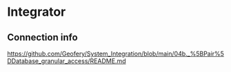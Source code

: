 # Integrator

## Connection info
https://github.com/Geofery/System_Integration/blob/main/04b._%5BPair%5DDatabase_granular_access/README.md

